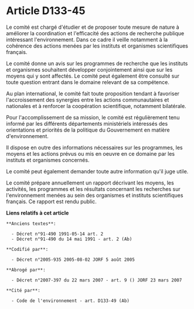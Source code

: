 # Article D133-45

Le comité est chargé d'étudier et de proposer toute mesure de nature à améliorer la coordination et l'efficacité des actions
de recherche publique intéressant l'environnement. Dans ce cadre il veille notamment à la cohérence des actions menées par
les instituts et organismes scientifiques français.

Le comité donne un avis sur les programmes de recherche que les instituts et organismes souhaitent développer conjointement
ainsi que sur les moyens qui y sont affectés. Le comité peut également être consulté sur toute question entrant dans le
domaine relevant de sa compétence.

Au plan international, le comité fait toute proposition tendant à favoriser l'accroissement des synergies entre les actions
communautaires et nationales et à renforcer la coopération scientifique, notamment bilatérale.

Pour l'accomplissement de sa mission, le comité est régulièrement tenu informé par les différents départements ministériels
intéressés des orientations et priorités de la politique du Gouvernement en matière d'environnement.

Il dispose en outre des informations nécessaires sur les programmes, les moyens et les actions prévus ou mis en oeuvre en ce
domaine par les instituts et organismes concernés.

Le comité peut également demander toute autre information qu'il juge utile.

Le comité prépare annuellement un rapport décrivant les moyens, les activités, les programmes et les résultats concernant les
recherches sur l'environnement menées au sein des organismes et instituts scientifiques français. Ce rapport est rendu
public.

**Liens relatifs à cet article**

	**Anciens textes**:

	  - Décret n°91-490 1991-05-14 art. 2
	  - Décret n°91-490 du 14 mai 1991 - art. 2 (Ab)

	**Codifié par**:

	  - Décret n°2005-935 2005-08-02 JORF 5 août 2005

	**Abrogé par**:

	  - Décret n°2007-397 du 22 mars 2007 - art. 9 () JORF 23 mars 2007

	**Cité par**:

	  - Code de l'environnement - art. D133-49 (Ab)
